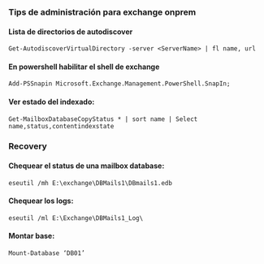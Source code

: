 ### Tips de administración para exchange onprem



#### Lista de directorios de autodiscover

    Get-AutodiscoverVirtualDirectory -server <ServerName> | fl name, url

#### En powershell habilitar el shell de exchange
    
    Add-PSSnapin Microsoft.Exchange.Management.PowerShell.SnapIn;
    
#### Ver estado del indexado:

    Get-MailboxDatabaseCopyStatus * | sort name | Select name,status,contentindexstate



### Recovery


#### Chequear el status de una mailbox database:
 
    eseutil /mh E:\exchange\DBMails1\DBmails1.edb
    
#### Chequear los logs:

    eseutil /ml E:\Exchange\DBMails1_Log\

#### Montar base:

    Mount-Database ‘DB01’
